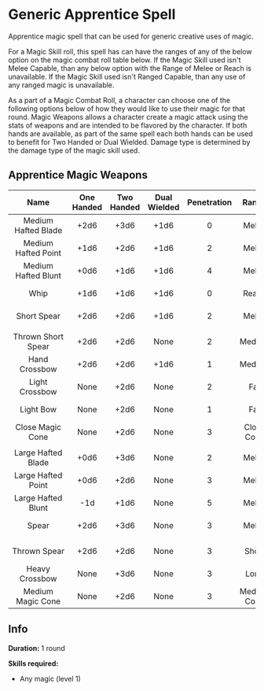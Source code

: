 # Generic Apprentice Spell

Apprentice magic spell that can be used for generic creative uses of magic.

For a Magic Skill roll, this spell has can have the ranges of any of the below option on the magic combat roll table below. If the Magic Skill used isn't Melee Capable, than any below option with the Range of Melee or Reach is unavailable. If the Magic Skill used isn't Ranged Capable, than any use of any ranged magic is unavailable.

As a part of a Magic Combat Roll, a character can choose one of the following options below of how they would like to use their magic for that round. Magic Weapons allows a character create a magic attack using the stats of weapons and are intended to be flavored by the character. If both hands are available, as part of the same spell each both hands can be used to benefit for Two Handed or Dual Wielded. Damage type is determined by the damage type of the magic skill used.

## Apprentice Magic Weapons

|        Name        | One<br />Handed | Two<br />Handed | Dual<br />Wielded | Penetration |    Range    | Damage<br />Types | Engageable<br />Opponents | Area Of<br />Effect | Resource<br />Class |
| :-----------------: | :-------------: | :-------------: | :---------------: | :---------: | :---------: | :---------------: | :-----------------------: | :-----------------: | :-----------------: |
| Medium Hafted Blade |      +2d6      |      +3d6      |       +1d6       |      0      |    Melee    |                  |           Rapid           |        None        |  1 Magic Resource  |
| Medium Hafted Point |      +1d6      |      +2d6      |       +1d6       |      2      |    Melee    |                  |           Rapid           |        None        |  1 Magic Resource  |
| Medium Hafted Blunt |      +0d6      |      +1d6      |       +1d6       |      4      |    Melee    |                  |           Rapid           |        None        |  1 Magic Resource  |
|        Whip        |      +1d6      |      +1d6      |       +1d6       |      0      |    Reach    |                  |           Rapid           |        None        |  1 Magic Resource  |
|     Short Spear     |      +2d6      |      +2d6      |       +1d6       |      2      |    Melee    |                  |        Spear Rapid        |        None        |  1 Magic Resource  |
|                    |                |                |                  |            |            |                  |                          |                    |                    |
| Thrown Short Spear |      +2d6      |      +2d6      |       None       |      2      |   Medium   |                  |         Standard         |        None        |  1 Magic Resource  |
|    Hand Crossbow    |      +2d6      |      +2d6      |       +1d6       |      1      |   Medium   |                  |         Standard         |        None        |  1 Magic Resource  |
|   Light Crossbow   |      None      |      +2d6      |       None       |      2      |     Far     |                  |          Loading          |        None        |  1 Magic Resource  |
|      Light Bow      |      None      |      +2d6      |       None       |      1      |     Far     |                  |           Quick           |        None        |  1 Magic Resource  |
|  Close Magic Cone  |      None      |      +2d6      |       None       |      3      | Close Cone |                  |          1          |  Cone Calculation  |  1 Magic Resource  |
|                    |                |                |                  |            |            |                  |                          |                    |                    |
| Large Hafted Blade |      +0d6      |      +3d6      |       None       |      2      |    Melee    |                  |           Rapid           |        None        |  2 Magic Resource  |
| Large Hafted Point |      +0d6      |      +2d6      |       None       |      3      |    Melee    |                  |           Rapid           |        None        |  2 Magic Resource  |
| Large Hafted Blunt |       -1d       |      +1d6      |       None       |      5      |    Melee    |                  |           Rapid           |        None        |  2 Magic Resource  |
|        Spear        |      +2d6      |      +3d6      |       None       |      3      |    Melee    |                  |        Spear Rapid        |        None        |  2 Magic Resource  |
|                    |                |                |                  |            |            |                  |                          |                    |                    |
|    Thrown Spear    |      +2d6      |      +2d6      |       None       |      3      |    Short    |                  |         Standard         |        None        |  2 Magic Resource  |
|   Heavy Crossbow   |      None      |      +3d6      |       None       |      3      |    Long    |                  |      Complex Loading      |        None        |  2 Magic Resource  |
|  Medium Magic Cone  |      None      |      +2d6      |       None       |      3      | Medium Cone |                  |          1          |  Cone Calculation  |  2 Magic Resource  |

## Info

**Duration:** 1 round

**Skills required:**

- Any magic (level 1)
